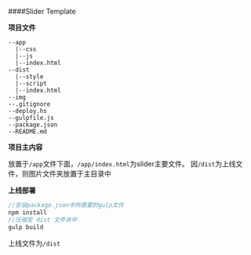 ####Slider Template

**项目文件**
```
--app
  |--css
  |--js
  |--index.html
--dist
  |--style
  |--script
  |--index.html
--img
--.gitignore
--deploy.hs
--gulpfile.js
--package.json
--README.md
```
**项目主内容**

放置于`/app`文件下面，`/app/index.html`为slider主要文件。
因`/dist`为上线文件，则图片文件夹放置于主目录中

**上线部署**
```php
//安装package.json中所需要的gulp文件
npm install
//压缩至 dist 文件夹中
gulp build
```
上线文件为`/dist`